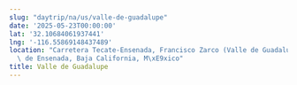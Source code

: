 ```yaml
---
slug: "daytrip/na/us/valle-de-guadalupe"
date: '2025-05-23T00:00:00'
lat: '32.10684061937441'
lng: '-116.55869148437489'
location: "Carretera Tecate-Ensenada, Francisco Zarco (Valle de Guadalupe), Municipio\
  \ de Ensenada, Baja California, M\xE9xico"
title: Valle de Guadalupe
---
```



